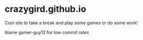 # crazygird.github.io

Cool site to take a break and play some games or do some work!


blame gamer-guy12 for low commit rates
